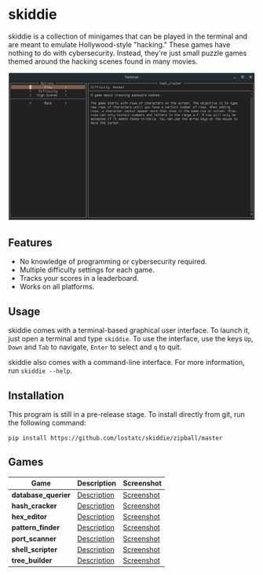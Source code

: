 # skiddie
skiddie is a collection of minigames that can be played in the terminal and are
meant to emulate Hollywood-style "hacking." These games have nothing to do with
cybersecurity. Instead, they're just small puzzle games themed around the
hacking scenes found in many movies.

![GUI Screenshot](images/gui.png)

## Features
* No knowledge of programming or cybersecurity required.
* Multiple difficulty settings for each game.
* Tracks your scores in a leaderboard.
* Works on all platforms.

## Usage
skiddie comes with a terminal-based graphical user interface. To launch it,
just open a terminal and type `skiddie`. To use the interface, use the keys
`Up`, `Down` and `Tab` to navigate, `Enter` to select and `q` to quit.

skiddie also comes with a command-line interface. For more information, run
`skiddie --help`.

## Installation
This program is still in a pre-release stage. To install directly from git, run
the following command:
```
pip install https://github.com/lostatc/skiddie/zipball/master
```

## Games

Game | Description | Screenshot
--- | --- | ---
**database_querier** | [Description](skiddie/descriptions/database_querier.md) | [Screenshot](images/database_querier.png)
**hash_cracker** | [Description](skiddie/descriptions/hash_cracker.md) | [Screenshot](images/hash_cracker.png)
**hex_editor** | [Description](skiddie/descriptions/hex_editor.md) | [Screenshot](images/hex_editor.png)
**pattern_finder** | [Description](skiddie/descriptions/pattern_finder.md) | [Screenshot](images/pattern_finder.png)
**port_scanner** | [Description](skiddie/descriptions/port_scanner.md) | [Screenshot](images/port_scanner.png)
**shell_scripter** | [Description](skiddie/descriptions/shell_scripter.md) | [Screenshot](images/shell_scripter.png)
**tree_builder** | [Description](skiddie/descriptions/tree_builder.md) | [Screenshot](images/tree_builder.png)
